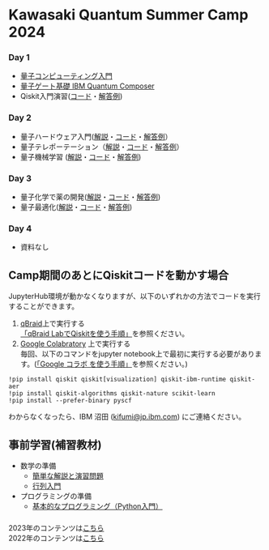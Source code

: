 # Kawasaki Quantum Summer Camp 2024

### Day 1
- [量子コンピューティング入門](https://github.com/quantum-tokyo/kawasaki-quantum-camp/blob/main/day1/20240730_Intro.pdf)
- [量子ゲート基礎 IBM Quantum Composer](https://github.com/quantum-tokyo/kawasaki-quantum-camp/blob/main/day1/20240730_Composer.pdf)
- Qiskit入門演習([コード](https://github.com/quantum-tokyo/kawasaki-quantum-camp/blob/main/day1/20240730_qiskit.ipynb)・[解答例](https://github.com/quantum-tokyo/kawasaki-quantum-camp/blob/main/solutions/day1/20240730_qiskit_solution.ipynb))

### Day 2
- 量子ハードウェア入門([解説](https://github.com/quantum-tokyo/kawasaki-quantum-camp/blob/main/day2/20240731_1_Hardware.pdf)・[コード](https://github.com/quantum-tokyo/kawasaki-quantum-camp/blob/main/day2/20240731_hardware.ipynb)・[解答例](https://github.com/quantum-tokyo/kawasaki-quantum-camp/blob/main/solutions/day2/20240731_hardware_solution.ipynb)）
- 量子テレポーテーション（[解説](https://github.com/quantum-tokyo/kawasaki-quantum-camp/blob/main/day2/20240731_2_Telepo.pdf)・[コード](https://github.com/quantum-tokyo/kawasaki-quantum-camp/blob/main/day2/20240731_teleportation.ipynb)・[解答例](https://github.com/quantum-tokyo/kawasaki-quantum-camp/blob/main/solutions/day2/20240731_teleportation_solution.ipynb)）
- 量子機械学習 ([解説](https://github.com/quantum-tokyo/kawasaki-quantum-camp/blob/main/day2/20240731_3_QML.pdf)・[コード](https://github.com/quantum-tokyo/kawasaki-quantum-camp/blob/main/day2/qml/20240731_qml.ipynb)・[解答例](https://github.com/quantum-tokyo/kawasaki-quantum-camp/blob/main/solutions/day2/20240731_qml_solution.ipynb))

### Day 3
- 量子化学で薬の開発([解説](https://github.com/quantum-tokyo/kawasaki-quantum-camp/blob/main/day3/20240801_Nature.pdf)・[コード](https://github.com/quantum-tokyo/kawasaki-quantum-camp/blob/main/day3/nature/20240801_nature.ipynb)・[解答例](https://github.com/quantum-tokyo/kawasaki-quantum-camp/blob/main/solutions/day3/20240801_nature_solution.ipynb))
- 量子最適化([解説](https://github.com/quantum-tokyo/kawasaki-quantum-camp/blob/main/day3/20240801_optimization.pdf)・[コード](https://github.com/quantum-tokyo/kawasaki-quantum-camp/blob/main/day3/20240801_optimization.ipynb)・[解答例](https://github.com/quantum-tokyo/kawasaki-quantum-camp/blob/main/day3/20240801_optimization_solution.ipynb))

### Day 4
- 資料なし

## Camp期間のあとにQiskitコードを動かす場合
JupyterHub環境が動かなくなりますが、以下のいずれかの方法でコードを実行することができます。
1. [qBraid](https://www.qbraid.com)上で実行する    
   [「qBraid LabでQiskitを使う手順」](https://quantum-tokyo.github.io/introduction/get_started/qbraid.html)を参照ください。
2. [Google Colabratory](https://colab.research.google.com/) 上で実行する   
   毎回、以下のコマンドをjupyter notebook上で最初に実行する必要があります。([「Google コラボ を使う手順」](https://quantum-tokyo.github.io/introduction/get_started/colab.html)を参照ください。)
```
!pip install qiskit qiskit[visualization] qiskit-ibm-runtime qiskit-aer
!pip install qiskit-algorithms qiskit-nature scikit-learn 
!pip install --prefer-binary pyscf
```


わからなくなったら、IBM 沼田 (kifumi@jp.ibm.com) にご連絡ください。

## 事前学習(補習教材)
- 数学の準備
    - [簡単な解説と演習問題](./vector_matrix.pdf)
    - [行列入門](https://www.mext.go.jp/content/20230828-mxt-kyoiku01_000250597_1.pdf)
- プログラミングの準備
    - [基本的なプログラミング（Python入門）](https://sites.google.com/a.ipsj.or.jp/mooc/list/C3-1)



### 
2023年のコンテンツは[こちら](https://github.com/quantum-tokyo/kawasaki-quantum-camp/tree/main/2023)    
2022年のコンテンツは[こちら](https://github.com/quantum-tokyo/kawasaki-quantum-camp/tree/main/2022)
